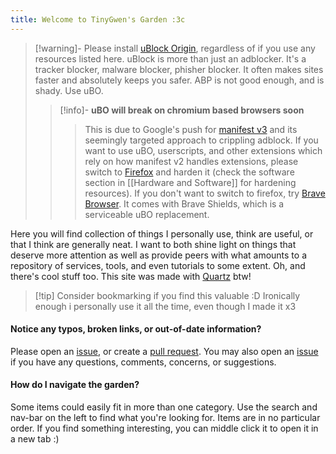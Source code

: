 ```yaml
---
title: Welcome to TinyGwen's Garden :3c
---
```

> [!warning]- Please install [uBlock Origin](https://github.com/gorhill/uBlock), regardless of if you use any resources listed here.
> uBlock is more than just an adblocker. It's a tracker blocker, malware blocker, phisher blocker. It often makes sites faster and absolutely keeps you safer. ABP is not good enough, and is shady. Use uBO.
>> [!info]- **uBO will break on chromium based browsers soon**
>>> This is due to Google's push for [manifest v3](https://www.eff.org/deeplinks/2021/12/googles-manifest-v3-still-hurts-privacy-security-innovation) and its seemingly targeted approach to crippling adblock. If you want to use uBO, userscripts, and other extensions which rely on how manifest v2 handles extensions, please switch to [Firefox](https://www.mozilla.org/en-US/firefox/new/) and harden it (check the software section in [[Hardware and Software]] for hardening resources). If you don't want to switch to firefox, try [Brave Browser](https://brave.com/). It comes with Brave Shields, which is a serviceable uBO replacement. 

Here you will find collection of things I personally use, think are useful, or that I think are generally neat. I want to both shine light on things that deserve more attention as well as provide peers with what amounts to a repository of services, tools, and even tutorials to some extent. Oh, and there's cool stuff too. This site was made with [Quartz](https://quartz.jzhao.xyz/) btw!

> [!tip] Consider bookmarking if you find this valuable :D
> Ironically enough i personally use it all the time, even though I made it x3

#### Notice any typos, broken links, or out-of-date information? 
Please open an [issue](https://github.com/tinygwen/TinyGwens-Garden/issues), or create a [pull request](https://github.com/tinygwen/TinyGwens-Garden/pulls).
You may also open an [issue](https://github.com/tinygwen/TinyGwens-Garden/issues) if you have any questions, comments, concerns, or suggestions.

#### How do I navigate the garden?
Some items could easily fit in more than one category. Use the search and nav-bar on the left to find what you're looking for. Items are in no particular order. If you find something interesting, you can middle click it to open it in a new tab :)
